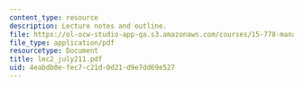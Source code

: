 ```yaml
---
content_type: resource
description: Lecture notes and outline.
file: https://ol-ocw-studio-app-qa.s3.amazonaws.com/courses/15-778-management-of-supply-networks-for-products-and-services-summer-2004/4eabdb0efec7c21d0d21d9e7dd69e527_lec2_july211.pdf
file_type: application/pdf
resourcetype: Document
title: lec2_july211.pdf
uid: 4eabdb0e-fec7-c21d-0d21-d9e7dd69e527
---
```


